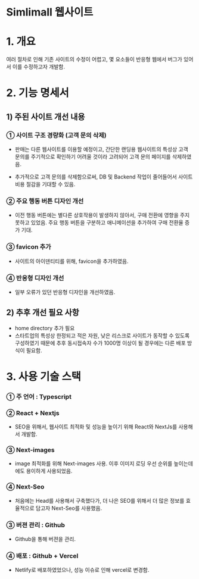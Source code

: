 # Simlimall 웹사이트

# 1. 개요

여러 절차로 인해 기존 사이트의 수정이 어렵고, 몇 요소들이 반응형 웹에서 버그가 있어서 이를 수정하고자 개발함.

# 2. 기능 명세서

## 1) 주된 사이트 개선 내용

### ① 사이트 구조 경량화 (고객 문의 삭제)

- 판매는 다른 웹사이트를 이용할 예정이고, 간단한 랜딩용 웹사이트의 특성상 고객 문의를 주기적으로 확인하기 어려울 것이라 고려되어 고객 문의 페이지를 삭제하였음.

- 추가적으로 고객 문의를 삭제함으로써, DB 및 Backend 작업이 줄어들어서 사이트 비용 절감을 기대할 수 있음.

### ② 주요 행동 버튼 디자인 개선

- 이전 행동 버튼에는 별다른 상호작용이 발생하지 않아서, 구매 전환에 영향을 주지 못하고 있었음. 주요 행동 버튼을 구분하고 애니메이션을 추가하여 구매 전환율 증가 기대.

### ③ favicon 추가

- 사이트의 아이덴티티를 위해, favicon을 추가하였음.

### ④ 반응형 디자인 개선

- 일부 오류가 있던 반응형 디자인을 개선하였음.

## 2) 추후 개선 필요 사항

- home directory 추가 필요
- 스타트업의 특성상 한정되고 적은 자원, 낮은 리스크로 사이트가 동작할 수 있도록 구성하였기 때문에 추후 동시접속자 수가 1000명 이상이 될 경우에는 다른 배포 방식이 필요함.

# 3. 사용 기술 스택

### ① 주 언어 : Typescript

### ② React + Nextjs

- SEO을 위해서, 웹사이트 최적화 및 성능을 높이기 위해 React와 NextJs를 사용해서 개발함.

### ③ Next-images

- image 최적화를 위해 Next-images 사용. 이후 이미지 로딩 우선 순위를 높이는데에도 용이하게 사용되었음.

### ④ Next-Seo

- 처음에는 Head를 사용해서 구축했다가, 더 나은 SEO를 위해서 더 많은 정보를 효율적으로 담고자 Next-Seo를 사용했음.

### ③ 버젼 관리 : Github

- Github을 통해 버젼을 관리.

### ④ 배포 : Github + Vercel

- Netlify로 배포하였었으나, 성능 이슈로 인해 vercel로 변경함.
